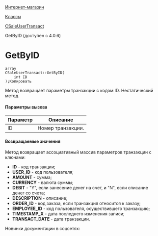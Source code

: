 [Интернет-магазин](/api_help/sale/index.php)

[Классы](/api_help/sale/classes/index.php)

[CSaleUserTransact](/api_help/sale/classes/csaleusertransact/index.php)

GetByID (доступен с 4.0.6)

GetByID
=======

```
array
CSaleUserTransact::GetByID(
	int ID
);Копировать
```

Метод возвращает параметры транзакции с кодом ID. Нестатический метод.

#### Параметры вызова

| Параметр | Описание |
| --- | --- |
| ID | Номер транзакции. |

#### Возвращаемые значения

Метод возвращает ассоциативный массив параметров транзакции с ключами:

* **ID** - код транзакции;
* **USER\_ID** - код пользователя;
* **AMOUNT** - сумма;
* **CURRENCY** - валюта суммы;
* **DEBIT** - "Y", если занесение денег на счет, и "N", если списание денег со счета;
* **DESCRIPTION** - описание;
* **ORDER\_ID** - код заказа, если транзакция относится к заказу;
* **EMPLOYEE\_ID** - код пользователя, осуществившего транзакцию;
* **TIMESTAMP\_X** - дата последнего изменения записи;
* **TRANSACT\_DATE** - дата транзакции.

Новинки документации в соцсетях: